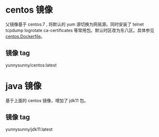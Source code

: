 # centos 镜像
父镜像基于 centos:7 , 将默认的 yum 源切换为网易源。同时安装了 telnet tcpdump logrotate ca-certificates 等常用包。默认时区改为东八区。具体参见 [centos.Dockerfile](https://github.com/yunnysunny/dockerfiles/blob/master/centos/centos.Dockerfile)。

## 镜像 tag

yunnysunny/centos:latest

# java 镜像

基于上面的 centos 镜像，增加了 jdk11 包。

## 镜像 tag

yunnysunny/jdk11:latest
